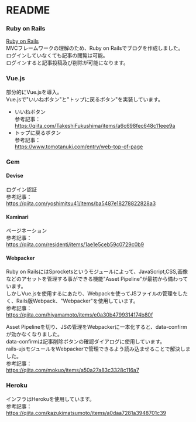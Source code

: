 # README

### Ruby on Rails
[Ruby on Rails](https://rubyonrails.org/)  
MVCフレームワークの理解のため、Ruby on Railsでブログを作成しました。  
ログインしていなくても記事の閲覧は可能。  
ログインすると記事投稿及び削除が可能になります。

### Vue.js
部分的にVue.jsを導入。  
Vue.jsで"いいねボタン"と"トップに戻るボタン"を実装しています。  
- いいねボタン  
参考記事：  
https://qiita.com/TakeshiFukushima/items/a6c698fec648c11eee9a  
- トップに戻るボタン  
参考記事：  
https://www.tomotanuki.com/entry/web-top-of-page  

### Gem
#### Devise
ログイン認証  
参考記事：  
https://qiita.com/yoshimitsu41/items/ba5487e18278822828a3

#### Kaminari
ページネーション  
参考記事：  
https://qiita.com/residenti/items/1ae1e5ceb59c0729c0b9

#### Webpacker
Ruby on RailsにはSprocketsというモジュールによって、JavaScript,CSS,画像などのアセットを管理する事ができる機能"Asset Pipeline"が最初から備わっています。  
しかしVue.jsを使用するにあたり、Webpackを使ってJSファイルの管理をしたく、Rails版Webpack、"Webpacker"を使用しています。  
参考記事：  
https://qiita.com/hiyamamoto/items/e0a30b4799314174b80f

Asset Pipelineを切り、JSの管理をWebpackerに一本化すると、data-confirmが効かなくなりました。  
data-confirmは記事削除ボタンの確認ダイアログに使用しています。  
rails-ujsモジュールをWebpackerで管理できるよう読み込ませることで解決しました。  
参考記事：  
https://qiita.com/mokuo/items/a50a27a83c3328c116a7

### Heroku
インフラはHerokuを使用しています。  
参考記事：  
https://qiita.com/kazukimatsumoto/items/a0daa7281a3948701c39
